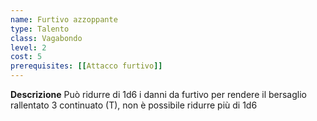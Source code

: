 ```yaml
---
name: Furtivo azzoppante
type: Talento
class: Vagabondo
level: 2
cost: 5
prerequisites: [[Attacco furtivo]]
---
```


**Descrizione**
Può ridurre di 1d6 i danni da furtivo per rendere il bersaglio rallentato 3
continuato (T), non è possibile ridurre più di 1d6